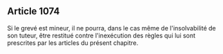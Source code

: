 Article 1074
----
Si le grevé est mineur, il ne pourra, dans le cas même de l'insolvabilité de son
tuteur, être restitué contre l'inexécution des règles qui lui sont prescrites
par les articles du présent chapitre.
